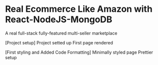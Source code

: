# Real Ecommerce Like Amazon with React-NodeJS-MongoDB

A real full-stack fully-featured multi-seller marketplace

[Project setup]
Project setted up
First page rendered

[First styling and Added Code Formatting]
Minimally styled page
Prettier setup
